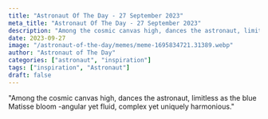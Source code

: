 ```yaml
---
title: "Astronaut Of The Day - 27 September 2023"
meta_title: "Astronaut Of The Day - 27 September 2023"
description: "Among the cosmic canvas high, dances the astronaut, limitless as the blue Matisse bloom -angular yet fluid, complex yet uniquely harmonious."
date: 2023-09-27
image: "/astronaut-of-the-day/memes/meme-1695834721.31389.webp"
author: "Astronaut of The Day"
categories: ["astronaut", "inspiration"]
tags: ["inspiration", "Astronaut"]
draft: false
---
```

"Among the cosmic canvas high, dances the astronaut, limitless as the blue Matisse bloom -angular yet fluid, complex yet uniquely harmonious."
        
